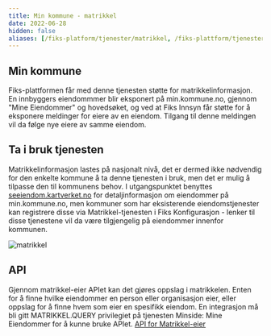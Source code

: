 ```yaml
---
title: Min kommune - matrikkel
date: 2022-06-28
hidden: false
aliases: [/fiks-platform/tjenester/matrikkel, /fiks-plattform/tjenester/matrikkel, /fiks-plattform/tjenester/minside/matrikkel/, /fiks-plattform/tjenester/minkommune/matrikkel]
---
```


## Min kommune

Fiks-plattformen får med denne tjenesten støtte for matrikkelinformasjon. En innbyggers eiendommmer blir eksponert på min.kommune.no, gjennom "Mine Eiendommer" og hovedsøket, og ved at Fiks Innsyn får støtte for å eksponere meldinger for eiere av en eiendom. Tilgang til denne meldingen vil da følge nye eiere av samme eiendom.

## Ta i bruk tjenesten
Matrikkelinformasjon lastes på nasjonalt nivå, det er dermed ikke nødvendig for den enkelte kommune å ta denne tjenesten i bruk, men det er mulig å tilpasse den til kommunens behov. I utgangspunktet benyttes  [seeiendom.kartverket.no](https://seeiendom.kartverket.no) for detaljinformasjon om eiendommer på min.kommune.no, men kommuner som har eksisterende eiendomstjenester kan registrere disse via Matrikkel-tjenesten i Fiks Konfigurasjon - lenker til disse tjenestene vil da være tilgjengelig på eiendommer innenfor kommunen.

![matrikkel](/images/matrikkel.png "Matrikkel")

## API
Gjennom matrikkel-eier APIet kan det gjøres oppslag i matrikkelen. Enten for å finne hvilke eiendommer en person eller organisasjon eier, eller oppslag for å finne hvem som eier en spesifikk eiendom. En integrasjon må bli gitt MATRIKKEL.QUERY privilegiet på tjenesten Minside: Mine Eiendommer for å kunne bruke APIet.
 [API for Matrikkel-eier](https://editor-next.swagger.io/?url=https://developers.fiks.ks.no/api/matrikkel-eier-oppslag-api-v1.json)
